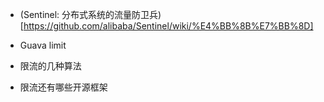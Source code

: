 - (Sentinel: 分布式系统的流量防卫兵)[https://github.com/alibaba/Sentinel/wiki/%E4%BB%8B%E7%BB%8D]

- Guava limit

- 限流的几种算法

- 限流还有哪些开源框架